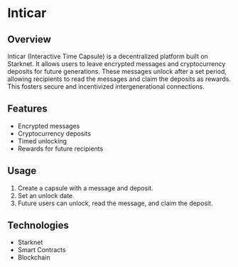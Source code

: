 # Inticar

## Overview

Inticar (Interactive Time Capsule) is a decentralized platform built on Starknet. It allows users to leave encrypted messages and cryptocurrency deposits for future generations. These messages unlock after a set period, allowing recipients to read the messages and claim the deposits as rewards. This fosters secure and incentivized intergenerational connections.

## Features

- Encrypted messages
- Cryptocurrency deposits
- Timed unlocking
- Rewards for future recipients

## Usage

1. Create a capsule with a message and deposit.
2. Set an unlock date.
3. Future users can unlock, read the message, and claim the deposit.

## Technologies

- Starknet
- Smart Contracts
- Blockchain
